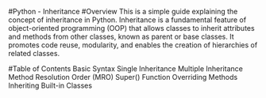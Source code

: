 #Python - Inheritance
#Overview
This is a simple guide explaining the concept of inheritance in Python. Inheritance is a fundamental feature of object-oriented programming (OOP) that allows classes to inherit attributes and methods from other classes, known as parent or base classes. It promotes code reuse, modularity, and enables the creation of hierarchies of related classes.

#Table of Contents
Basic Syntax
Single Inheritance
Multiple Inheritance
Method Resolution Order (MRO)
Super() Function
Overriding Methods
Inheriting Built-in Classes
